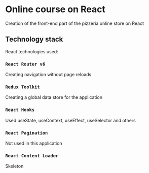 # Online course on React

Creation of the front-end part of the pizzeria online store on React

## Technology stack

React technologies used:

### `React Router v6`

Creating navigation without page reloads

### `Redux Toolkit`

Creating a global data store for the application

### `React Hooks`

Used useState, useContext, useEffect, useSelector and others

### `React Pagination`

Not used in this application

### `React Content Loader`

Skeleton
